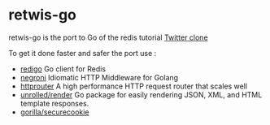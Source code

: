 retwis-go
=========

retwis-go is the port to Go of the redis tutorial [Twitter clone](http://redis.io/topics/twitter-clone)

To get it done faster and safer the port use :
- [redigo](https://github.com/garyburd/redigo) Go client for Redis
- [negroni](https://github.com/codegangsta/negroni) Idiomatic HTTP Middleware for Golang
- [httprouter](https://github.com/julienschmidt/httprouter) A high performance HTTP request router that scales well
- [unrolled/render](https://github.com/unrolled/render) Go package for easily rendering JSON, XML, and HTML template responses.
- [gorilla/securecookie](https://github.com/gorilla/securecookie)
